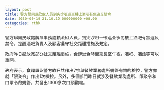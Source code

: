 ```yaml
---
layout: post
title: 警方聯同民政處人員到尖沙咀巡查樓上酒吧有無違反禁令
date: 2020-09-19 21:10:25.000000000 +08:00
categories: rthk
---
```


警方聯同民政處牌照事務處執法組人員，到尖沙咀一帶巡查多間樓上酒吧有無違反禁令，提醒酒吧負責人及顧客遵守社交距離措施及規定。

政府昨日起放寬部分社交距離措施，食肆堂食時間延長至午夜，酒吧、酒館等可以重開。

政府表示，食環署及警方昨日共作出7宗與餐飲業務處所規管有關的檢控，警方亦就「限聚令」作出1次檢控。另外，多個部門昨日就涉及餐飲業務處所、限聚令和口罩令的規管，共發出1300多次口頭勸喻。
